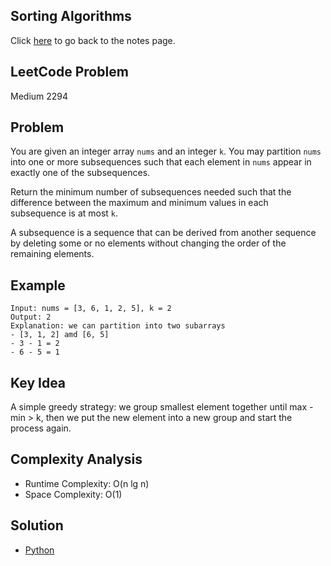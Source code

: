 ## Sorting Algorithms
Click [here](../notes.md) to go back to the notes page.

## LeetCode Problem
Medium 2294

## Problem
You are given an integer array `nums` and an integer `k`. You may partition `nums` into one or more subsequences such that each element in `nums` appear in exactly one of the subsequences.

Return the minimum number of subsequences needed such that the difference between the maximum and minimum values in each subsequence is at most `k`.

A subsequence is a sequence that can be derived from another sequence by deleting some or no elements without changing the order of the remaining elements.

## Example
```
Input: nums = [3, 6, 1, 2, 5], k = 2
Output: 2
Explanation: we can partition into two subarrays
- [3, 1, 2] amd [6, 5]
- 3 - 1 = 2
- 6 - 5 = 1
```

## Key Idea
A simple greedy strategy: we group smallest element together until max - min > k, then we put the new element into a new group and start the process again.

## Complexity Analysis
- Runtime Complexity: O(n lg n)
- Space Complexity: O(1)

## Solution
- [Python](./solution.py)
